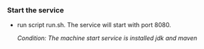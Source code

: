 ### Start the service
- run script run.sh. The service will start with port 8080.

  *Condition: The machine start service is installed jdk and maven*
